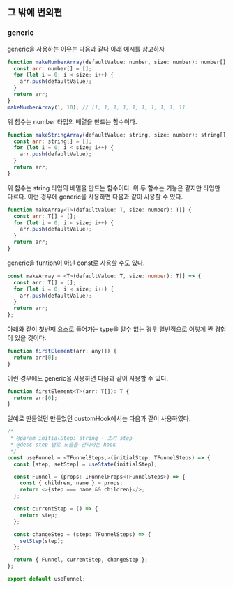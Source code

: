 ## 그 밖에 번외편
### generic
generic을 사용하는 이유는 다음과 같다 아래 예시를 참고하자
~~~javascript
function makeNumberArray(defaultValue: number, size: number): number[] {
  const arr: number[] = [];
  for (let i = 0; i < size; i++) {
    arr.push(defaultValue);
  }
  return arr;
}
makeNumberArray(1, 10); // [1, 1, 1, 1, 1, 1, 1, 1, 1, 1]
~~~
위 함수는 number 타입의 배열을 만드는 함수이다.
~~~javascript
function makeStringArray(defaultValue: string, size: number): string[] {
  const arr: string[] = [];
  for (let i = 0; i < size; i++) {
    arr.push(defaultValue);
  }
  return arr;
}
~~~
위 함수는 string 타입의 배열을 만드는 함수이다.
위 두 함수는 기능은 같지만 타입만 다르다. 이런 경우에 generic을 사용하면 다음과 같이 사용할 수 있다.
~~~javascript
function makeArray<T>(defaultValue: T, size: number): T[] {
  const arr: T[] = [];
  for (let i = 0; i < size; i++) {
    arr.push(defaultValue);
  }
  return arr;
}
~~~
generic을 funtion이 아닌 const로 사용할 수도 있다.
~~~typescript
const makeArray = <T>(defaultValue: T, size: number): T[] => {
  const arr: T[] = [];
  for (let i = 0; i < size; i++) {
    arr.push(defaultValue);
  }
  return arr;
};
~~~


아래와 같이 첫번째 요소로 들어가는 type을 알수 없는 경우 일반적으로 이렇게 짠 경험이 있을 것이다.
~~~javascript
function firstElement(arr: any[]) {
  return arr[0];
}
~~~
이런 경우에도 generic을 사용하면 다음과 같이 사용할 수 있다.
~~~javascript
function firstElement<T>(arr: T[]): T {
  return arr[0];
}
~~~

일예로 만들었던 만들었던 customHook에서는 다음과 같이 사용하였다.

~~~typescript
/*
 * @param initialStep: string - 초기 step
 * @desc step 별로 노출을 관리하는 hook
 */
const useFunnel = <TFunnelSteps,>(initialStep: TFunnelSteps) => {
  const [step, setStep] = useState(initialStep);

  const Funnel = (props: IFunnelProps<TFunnelSteps>) => {
    const { children, name } = props;
    return <>{step === name && children}</>;
  };

  const currentStep = () => {
    return step;
  };

  const changeStep = (step: TFunnelSteps) => {
    setStep(step);
  };

  return { Funnel, currentStep, changeStep };
};

export default useFunnel;
~~~
